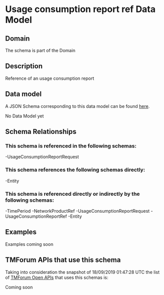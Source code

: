 # Usage consumption report ref Data Model

## Domain

The  schema is part of the  Domain

## Description

Reference of an usage consumption report

## Data model

A JSON Schema corresponding to this data model can be found
[here](https://github.com/tmforum-rand/schemas/blob/master/Product/UsageConsumptionReportRef.schema.json).

No Data Model yet

## Schema Relationships

### This schema is referenced in the following schemas:

-UsageConsumptionReportRequest

### This schema references the following schemas directly:

-Entity

### This schema is referenced directly or indirectly by the following schemas:

-TimePeriod
-NetworkProductRef
-UsageConsumptionReportRequest
-UsageConsumptionReportRef
-Entity



## Examples

Examples coming soon

## TMForum APIs that use this schema

Taking into consideration the snapshot of 18/09/2019 01:47:28 UTC the list of [TMForum Open APIs](https://www.tmforum.org/open-apis/) that uses this schemas is:

Coming soon